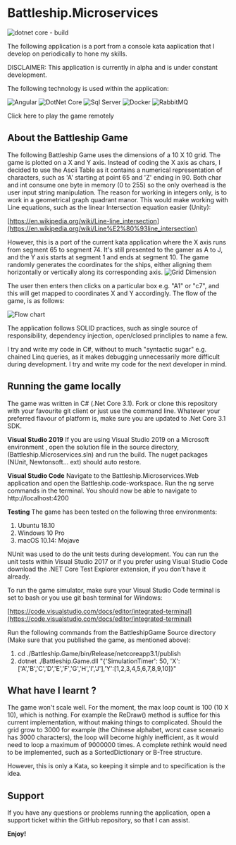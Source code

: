 
# Battleship.Microservices
![dotnet core - build](https://github.com/visualsanity/Battleship.Microservices/workflows/dotnet%20core%20-%20Continuous%20Integration%20for%20Microservices%20Web%20Application/badge.svg)

The following application is a port from a console kata aaplication that I develop on periodically to hone my skills. 

DISCLAIMER: This application is currently in alpha and is under constant development.

The following technology is used within the application:

![Angular](https://github.com/VisualSanity/Battleship.Microservices/blob/master/support/angular.png) 
![DotNet Core](https://github.com/VisualSanity/Battleship.Microservices/blob/master/support/dotnetcore.png) 
![Sql Server](https://github.com/VisualSanity/Battleship.Microservices/blob/master/support/sqlserver.png) 
![Docker](https://github.com/VisualSanity/Battleship.Microservices/blob/master/support/docker.png) 
![RabbitMQ](https://github.com/VisualSanity/Battleship.Microservices/blob/master/support/rabbitmq.png) 

Click here to play the game remotely

## About the Battleship Game
The following Battleship Game uses the dimensions of a 10 X 10 grid.  The game is plotted on a X and Y axis. Instead of coding the X axis as chars, I decided to use the Ascii Table as it contains a numerical representation of characters, such as 'A' starting at point 65 and 'Z' ending in 90.  Both char and int consume one byte in memory (0 to 255) so the only overhead is the user input string manipulation. The reason for working in integers only, is to work in a geometrical graph quadrant manor. This would make working with Line equations, such as the linear Intersection equation easier (Unity):

[https://en.wikipedia.org/wiki/Line-line_intersection](https://en.wikipedia.org/wiki/Line%E2%80%93line_intersection)

However, this is a port of the current kata application where the X axis runs from segment 65 to segment 74. It's still presented to the gamer as A to J, and the Y axis starts at segment 1 and ends at segment 10.  The game randomly generates the coordinates for the ships, either aligning them horizontally or vertically along its corresponding axis.
![Grid Dimension](https://github.com/VisualSanity/Battleship.Microservices/blob/master/support/Grid.jpg)

The user then enters then clicks on a particular box e.g. "A1" or "c7", and this will get mapped to coordinates X and Y accordingly. The flow of the game, is as follows: 

![Flow chart](https://github.com/VisualSanity/Battleship.Microservice/blob/master/support/Game_FlowChart.jpg)

The application follows SOLID practices, such as single source of responsibility, dependency injection, open/closed princliples to name a few. 

I try and write my code in C#, without to much "syntactic sugar" e.g. chained Linq queries, as it makes debugging unnecessarily more difficult during development. I try and write my code for the next developer in mind.   

## Running the game locally
 The game was written in C# (.Net Core 3.1). Fork or clone this repository with your favourite git client or just use the command line. Whatever your  preferred flavour of platform is, make sure you are updated to .Net Core 3.1 SDK.

**Visual Studio 2019**
If you are using Visual Studio 2019 on a Microsoft environment , open the solution file in the source directory, (Battleship.Microservices.sln) and run the build. The nuget packages (NUnit, Newtonsoft... ext) should auto restore.

**Visual Studio Code**
Navigate to the Battleship.Microservices.Web application and open the Battleship.code-workspace. Run the ng serve commands in the terminal. You should now be able to navigate to http://localhost:4200

**Testing**
The game has been tested on the following three environments:
 1. Ubuntu 18.10
 2. Windows 10 Pro
 3. macOS 10.14: Mojave

NUnit was used to do the unit tests during development. You can run the unit tests within Visual Studio 2017 or if you prefer using Visual Studio Code download the .NET Core Test Explorer extension, if you don't have it already.

To run the game simulator, make sure your Visual Studio Code terminal is set to bash or you use git bash terminal for Windows:

[https://code.visualstudio.com/docs/editor/integrated-terminal](https://code.visualstudio.com/docs/editor/integrated-terminal)

Run the following commands from the BattleshipGame Source directory (Make sure that you published the game, as mentioned above):

 1. cd ./Battleship.Game/bin/Release/netcoreapp3.1/publish
 2. dotnet ./Battleship.Game.dll "{'SimulationTimer': 50, 'X':['A','B','C','D','E','F','G','H','I','J'],'Y':[1,2,3,4,5,6,7,8,9,10]}"

## What have I learnt ?

The game won't scale well. For the moment, the max loop count is 100 (10 X 10), which is nothing. For example the ReDraw() method is suffice for this current implementation, without making things to complicated. Should the grid grow to 3000 for example (the Chinese alphabet, worst case scenario has 3000 characters), the loop will become highly inefficient, as it would need to loop a maximum of 9000000 times. A complete rethink would need to be implemented, such as a SortedDictionary or B-Tree structure.

However, this is only a Kata, so keeping it simple and to specification is the idea. 

## Support
If you have any questions or problems running the application, open a support ticket within the GitHub repository, so that I can assist.

**Enjoy!**
